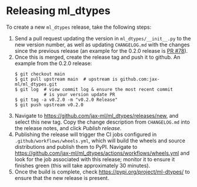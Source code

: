 # Releasing ml_dtypes

To create a new `ml_dtypes` release, take the following steps:

1. Send a pull request updating the version in `ml_dtypes/__init__.py` to
   the new version number, as well as updating `CHANGELOG.md` with the
   changes since the previous release (an example for the 0.2.0 release
   is [PR #78]).
2. Once this is merged, create the release tag and push it to github. An
   example from the 0.2.0 release:
   ```
   $ git checkout main
   $ git pull upstream main  # upstream is github.com:jax-ml/ml_dtypes.git
   $ git log  # view commit log & ensure the most recent commit
              # is your version update PR
   $ git tag -a v0.2.0 -m "v0.2.0 Release"
   $ git push upstream v0.2.0
   ```
3. Navigate to https://github.com/jax-ml/ml_dtypes/releases/new, and select
   this new tag. Copy the change description from `CHANGELOG.md` into the
   release notes, and click *Publish release*.
4. Publishing the release will trigger the CI jobs configured in
   `.github/workflows/wheels.yml`, which will build the wheels and source
   distributions and publish them to PyPI. Navigate to
   https://github.com/jax-ml/ml_dtypes/actions/workflows/wheels.yml and
   look for the job associated with this release; monitor it to ensure it
   finishes green (this will take approximately 30 minutes).
5. Once the build is complete, check https://pypi.org/project/ml-dtypes/
   to ensure that the new release is present.

[PR #78]: https://github.com/jax-ml/ml_dtypes/pull/78
